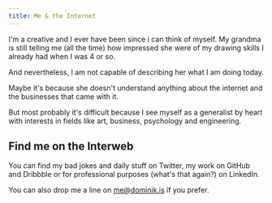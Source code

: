 ```yaml
---
title: Me & the Internet
---
```


I'm a creative and I ever have been since i can think of myself. My grandma is still telling me (all the time) how impressed she were of my drawing skills I already had when I was 4 or so.

And nevertheless, I am not capable of describing her what I am doing today.

Maybe it's because she doesn't understand anything about the internet and the businesses that came with it.

But most probably it's difficult because I see myself as a generalist by heart with interests in fields like art, business, psychology and engineering.

<base-image :low-src="'projects/sandbox/app-low.jpg'" :high-src="'projects/sandbox/app.jpg'" :has-border="true" :alt="'Project specific typography page'" :caption="'Me, myself and I'"></base-image>

## Find me on the Interweb

You can find my bad jokes and daily stuff on Twitter, my work on GitHub and Dribbble or for professional purposes (what's that again?) on LinkedIn.

You can also drop me a line on <link-inline :href="'mailto:me@dominik.is'" :isInternal="false">me@dominik.is</link-inline> if you prefer.

<!--## And what else?

If you want to learn more about me & my path I recommend downloading my CV below.

I'm happy to answer any question and inquiry. Just drop me short line to me@dominik.is-->
